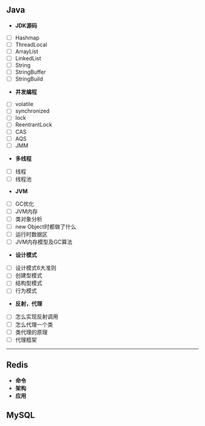 ## Java
+ **JDK源码**   
-[ ] Hashmap   
-[ ] ThreadLocal   
-[ ] ArrayList   
-[ ] LinkedList   
-[ ] String   
-[ ] StringBuffer   
-[ ] StringBuild   
+ **并发编程**   
- [ ] volatile
- [ ] synchronized
- [ ] lock
- [ ] ReentrantLock
- [ ] CAS
- [ ] AQS
- [ ] JMM
+ **多线程**   
- [ ] 线程
- [ ] 线程池
+ **JVM**   
- [ ] GC优化
- [ ] JVM内存
- [ ] 类对象分析
- [ ] new Object时都做了什么
- [ ] 运行时数据区
- [ ] JVM内存模型及GC算法
+ **设计模式**   
- [ ] 设计模式6大准则
- [ ] 创建型模式
- [ ] 结构型模式
- [ ] 行为模式
+ **反射，代理**
- [ ] 怎么实现反射调用
- [ ] 怎么代理一个类
- [ ] 类代理的原理
- [ ] 代理框架
---
## Redis
+ **命令**   
+ **架构**   
+ **应用**   
## MySQL
